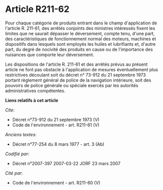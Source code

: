 # Article R211-62

Pour chaque catégorie de produits entrant dans le champ d'application de l'article R. 211-61, des arrêtés conjoints des
ministres intéressés fixent les limites que ne saurait dépasser le déversement, compte tenu, d'une part, des caractéristiques
de fonctionnement normal des moteurs, machines et dispositifs dans lesquels sont employés les huiles et lubrifiants et,
d'autre part, du degré de nocivité des produits en cause ou de l'importance des nuisances que comporte leur déversement. 

Les dispositions de l'article R. 211-61 et des arrêtés prévus au présent article ne font pas obstacle à l'application de
mesures éventuellement plus restrictives découlant soit du décret n° 73-912 du 21 septembre 1973 portant règlement général de
police de la navigation intérieure, soit des pouvoirs de police générale ou spéciale exercés par les autorités
administratives compétentes.

**Liens relatifs à cet article**

_Cite_:

  - Décret n°73-912 du 21 septembre 1973 (V)
  - Code de l'environnement - art. R211-61 (V)

_Anciens textes_:

  - Décret n°77-254 du 8 mars 1977 - art. 3 (Ab)

_Codifié par_:

  - Décret n°2007-397 2007-03-22 JORF 23 mars 2007

_Cité par_:

  - Code de l'environnement - art. R211-60 (V)
